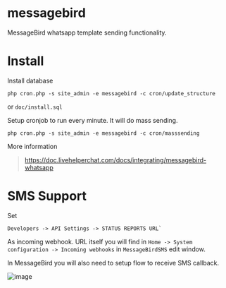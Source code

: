 # messagebird

MessageBird whatsapp template sending functionality.

# Install

Install database
```
php cron.php -s site_admin -e messagebird -c cron/update_structure
```
or `doc/install.sql`

Setup cronjob to run every minute. It will do mass sending.

```
php cron.php -s site_admin -e messagebird -c cron/masssending
```

More information 

> https://doc.livehelperchat.com/docs/integrating/messagebird-whatsapp

# SMS Support

Set

```
Developers -> API Settings -> STATUS REPORTS URL`
```

As incoming webhook. URL itself you will find in `Home -> System configuration -> Incoming webhooks` in `MessageBirdSMS` edit window.

In MessageBird you will also need to setup flow to receive SMS callback.

![image](https://user-images.githubusercontent.com/1146085/204245074-2aa7759f-2fc4-4141-8438-e12892f0030e.png)
